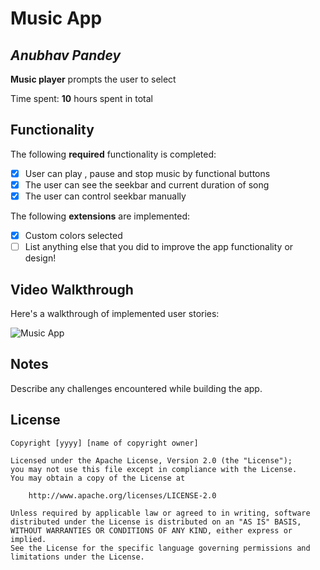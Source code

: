 # Music App

## *Anubhav Pandey*

**Music player**  prompts the user to select 


Time spent: **10** hours spent in total

## Functionality

The following **required** functionality is completed:

* [x] User can play , pause and stop music by functional buttons
* [x] The user can see the seekbar and current duration of song 
* [x] The user can control seekbar manually

The following **extensions** are implemented:

* [x] Custom colors selected
* [ ] List anything else that you did to improve the app functionality or design!

## Video Walkthrough

Here's a walkthrough of implemented user stories:

<img src='https://media.giphy.com/media/F3VTsQ8Lm89mMudD3P/giphy.gif' title='Music App' width='' alt='Music App' />

## Notes

Describe any challenges encountered while building the app.

## License

    Copyright [yyyy] [name of copyright owner]

    Licensed under the Apache License, Version 2.0 (the "License");
    you may not use this file except in compliance with the License.
    You may obtain a copy of the License at

        http://www.apache.org/licenses/LICENSE-2.0

    Unless required by applicable law or agreed to in writing, software
    distributed under the License is distributed on an "AS IS" BASIS,
    WITHOUT WARRANTIES OR CONDITIONS OF ANY KIND, either express or implied.
    See the License for the specific language governing permissions and
    limitations under the License.
